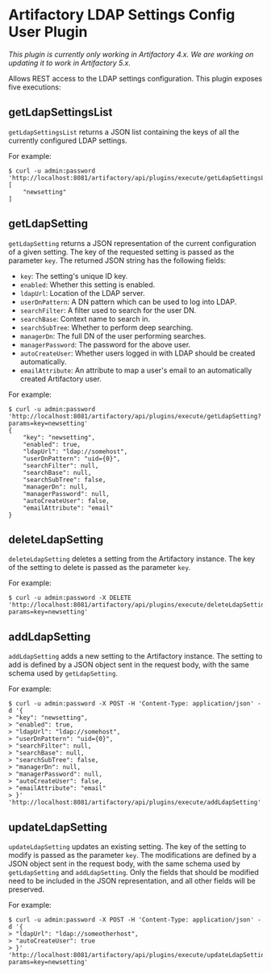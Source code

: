 Artifactory LDAP Settings Config User Plugin
============================================

*This plugin is currently only working in Artifactory 4.x. We are working on updating it to work in Artifactory 5.x.*

Allows REST access to the LDAP settings configuration. This plugin exposes five
executions:

getLdapSettingsList
-------------------

`getLdapSettingsList` returns a JSON list containing the keys of all the
currently configured LDAP settings.

For example:

```
$ curl -u admin:password 'http://localhost:8081/artifactory/api/plugins/execute/getLdapSettingsList'
[
    "newsetting"
]
```

getLdapSetting
--------------

`getLdapSetting` returns a JSON representation of the current configuration of a
given setting. The key of the requested setting is passed as the parameter
`key`. The returned JSON string has the following fields:

- `key`: The setting's unique ID key.
- `enabled`: Whether this setting is enabled.
- `ldapUrl`: Location of the LDAP server.
- `userDnPattern`: A DN pattern which can be used to log into LDAP.
- `searchFilter`: A filter used to search for the user DN.
- `searchBase`: Context name to search in.
- `searchSubTree`: Whether to perform deep searching.
- `managerDn`: The full DN of the user performing searches.
- `managerPassword`: The password for the above user.
- `autoCreateUser`: Whether users logged in with LDAP should be created
  automatically.
- `emailAttribute`: An attribute to map a user's email to an automatically
  created Artifactory user.

For example:

```
$ curl -u admin:password 'http://localhost:8081/artifactory/api/plugins/execute/getLdapSetting?params=key=newsetting'
{
    "key": "newsetting",
    "enabled": true,
    "ldapUrl": "ldap://somehost",
    "userDnPattern": "uid={0}",
    "searchFilter": null,
    "searchBase": null,
    "searchSubTree": false,
    "managerDn": null,
    "managerPassword": null,
    "autoCreateUser": false,
    "emailAttribute": "email"
}
```

deleteLdapSetting
-----------------

`deleteLdapSetting` deletes a setting from the Artifactory instance. The key of
the setting to delete is passed as the parameter `key`.

For example:

```
$ curl -u admin:password -X DELETE 'http://localhost:8081/artifactory/api/plugins/execute/deleteLdapSetting?params=key=newsetting'
```

addLdapSetting
--------------

`addLdapSetting` adds a new setting to the Artifactory instance. The setting to
add is defined by a JSON object sent in the request body, with the same schema
used by `getLdapSetting`.

For example:

```
$ curl -u admin:password -X POST -H 'Content-Type: application/json' -d '{
> "key": "newsetting",
> "enabled": true,
> "ldapUrl": "ldap://somehost",
> "userDnPattern": "uid={0}",
> "searchFilter": null,
> "searchBase": null,
> "searchSubTree": false,
> "managerDn": null,
> "managerPassword": null,
> "autoCreateUser": false,
> "emailAttribute": "email"
> }' 'http://localhost:8081/artifactory/api/plugins/execute/addLdapSetting'
```

updateLdapSetting
-----------------

`updateLdapSetting` updates an existing setting. The key of the setting to
modify is passed as the parameter `key`. The modifications are defined by a JSON
object sent in the request body, with the same schema used by `getLdapSetting`
and `addLdapSetting`. Only the fields that should be modified need to be
included in the JSON representation, and all other fields will be preserved.

For example:

```
$ curl -u admin:password -X POST -H 'Content-Type: application/json' -d '{
> "ldapUrl": "ldap://someotherhost",
> "autoCreateUser": true
> }' 'http://localhost:8081/artifactory/api/plugins/execute/updateLdapSetting?params=key=newsetting'
```
